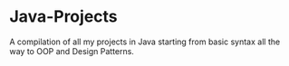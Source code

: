 # Java-Projects
A compilation of all my projects in Java starting from basic syntax all the way to OOP and Design Patterns. 
